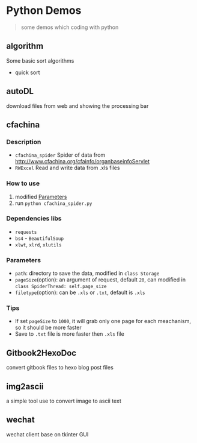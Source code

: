 # Python Demos

> some demos which coding with python

## algorithm

Some basic sort algorithms

- quick sort

## autoDL

download files from web and showing the processing bar

## cfachina

### Description

- `cfachina_spider` Spider of data from http://www.cfachina.org/cfainfo/organbaseinfoServlet
- `RWExcel` Read and write data from .xls files

### How to use

1. modified [Parameters](#parameters)
2. run `python cfachina_spider.py`

### Dependencies libs

- `requests`
- `bs4` - `BeautifulSoup`
- `xlwt`, `xlrd`, `xlutils`

### Parameters

- `path`: directory to save the data, modified in `class Storage`
- `pageSize`(option): an argument of request, default `20`, can modified in `class SpiderThread: self.page_size`
- `filetype`(option): can be `.xls` or `.txt`, default is `.xls`

### Tips

- If set `pageSize` to `1000`, it will grab only one page for each meachanism, so it should be more faster
- Save to `.txt` file is more faster then `.xls` file

## Gitbook2HexoDoc

convert gitbook files to hexo blog post files

## img2ascii

a simple tool use to convert image to ascii text

## wechat

wechat client base on tkinter GUI

